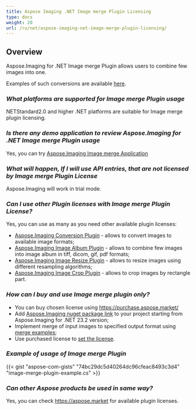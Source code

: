 ```yaml
---
title: Aspose Imaging .NET Image merge Plugin Licensing
type: docs
weight: 20
url: /ru/net/aspose-imaging-net-image-merge-plugin-licensing/
---
```


## **Overview**

Aspose.Imaging for .NET Image merge Plugin allows users to combine few images into one. 

Examples of such conversions are available [here](https://products.aspose.com/imaging/ru/net/merge/).

### ***What platforms are supported for Image merge Plugin usage***
NETStandard2.0 and higher .NET platforms are suitable for Image merge plugin licensing.

### ***Is there any demo application to review Aspose.Imaging for .NET Image merge Plugin usage***
Yes, you can try [Aspose.Imaging Image merge Application](https://products.aspose.app/imaging/image-merge)

### ***What will happen, If I will use API entries, that are not licensed by Image merge Plugin License***
Aspose.Imaging will work in trial mode.

### ***Can I use other Plugin licenses with Image merge Plugin License?***

Yes, you can use as many as you need other available plugin licenses:
- [Aspose.Imaging Conversion Plugin](/imaging/ru/net/aspose-imaging-net-conversion-plugin-licensing) - allows to convert images to available image formats;
- [Aspose.Imaging Image Album Plugin](/imaging/ru/net/aspose-imaging-net-image-album-plugin-licensing) - allows to combine few images into image album in tiff, dicom, gif, pdf formats;
- [Aspose.Imaging Image Resize Plugin](/imaging/ru/net/aspose-imaging-net-image-resize-plugin-licensing) - allows to resize images using different resampling algorithms;
- [Aspose.Imaging Image Crop Plugin](/imaging/ru/net/aspose-imaging-net-image-crop-plugin-licensing) - allows to crop images by rectangle part.

### ***How can I buy and use Image merge plugin only?***

- You can buy chosen license using https://purchase.aspose.market/
- Add [Aspose.Imaging nuget package link](https://www.nuget.org/packages/Aspose.Imaging) to your project starting from Aspose.Imaging for .NET 23.2 version;
- Implement merge of input images to specified output format using [merge examples](https://products.aspose.com/imaging/ru/net/merge/);
- Use purchased license to [set the license](https://docs.aspose.com/imaging/ru/net/licensing/).

### ***Example of usage of Image merge Plugin***
{{< gist "aspose-com-gists" "74bc29dc5d40264dc96cfeac8493c3d4" "image-merge-plugin-example.cs" >}}

### ***Can other Aspose products be used in same way?***

Yes, you can check https://aspose.market for available plugin licenses.